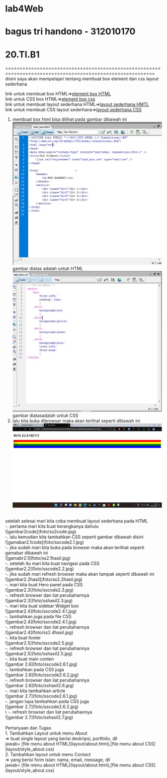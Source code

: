 # lab4Web
# bagus tri handono - 312010170
# 20.TI.B1
==========================================================================================================
disini saya akan mempelajari tentang membuat box element dan css layout sederhana</br>

link untuk membuat box HTML=>[element box HTML](box/lab4_box.html)</br>
link untuk CSS box HTML=>[element box css](box/lab4_box.css)</br>
link untuk membuat layout sederhana HTML=>[layout sederhana HMTL](layout/home.html)</br>
link untuk membuat CSS layout sederhana=>[layout sederhana CSS](layout/style.css)</br>

1. membuat box html bisa dilihat pada gambar dibawah ini</br>
![gambar1](foto/ss1code.jpg)</br>
gambar diatas adalah untuk HTML </br>
![gambar1.1](foto/ss1.1code.jpg)</br>
gambar diatasadalah untuk CSS</br>
2. lalu kita buka dibrowser maka akan terlihat seperti dibawah ini</br>
![gamabar1hasil](foto/ss1hasil.jpg)</br>
</br>
setelah selesai mari kita coba membuat layout sederhana pada HTML</br>
-. pertama mari kita buat kerangkanya dahulu</br>
![gambar2code](foto/ss2code.jpg)</br>
-. lalu kemudian kita tambahkan CSS seperti gambar dibawah disini</br>
![gamabar2.1code](foto/sscode2.1.jpg)</br>
-. jika sudah mari kita buka pada browser maka akan terlihat seperti gamabar dibawah ini</br>
![gamabr2.1](foto/ss2.1hasil.jpg)</br>
-. setelah itu mari kita buat navigasi pada CSS</br>
![gambar2.2](foto/sscode2.2.jpg)</br>
-. jika sudah mari refresh browser maka akan tampak seperti dibawah ini</br>
![gambar2.2hasil](foto/ss2.2hasil.jpg)</br>
-. mari kita buat Hero panel pada CSS</br>
![gambar2.3](foto/sscode2.3.jpg)</br>
-. refresh browser dan liat perubahannya</br>
![gambar2.3](foto/sshasil2.3.jpg)</br>
-. mari kita buat sidebar Widget box</br>
![gambar2.4](foto/sscode2.4.1.jpg)</br>
-. tambahkan juga pada file CSS</br>
![gambar2.4](foto/sscode2.4.1.jpg)</br>
-. refresh browser dan liat perubahannya</br>
![gambar2.4](foto/ss2.4hasil.jpg)</br>
-. kita buat footer</br>
![gambar2.5](foto/sscode2.5.jpg)</br>
-. refresh browser dan liat perubahannya</br>
![gambar2.5](foto/sshasil2.5.jpg)</br>
-. kita buat main conten </br>
![gambar 2.6](foto/sscode2.6.1.jpg)</br>
-. tambahkan pada CSS juga </br>
![gambar 2.6](foto/sscode2.6.2.jpg)</br>
-. refresh browser dan liat perubahannya</br>
![gambar 2.6](foto/sshasil2.6.jpg)</br>
-. mari kita tambahkan article</br>
![gambar 2.7](foto/sscode2.6.1.jpg)</br>
-. jangan lupa tambahkan pada CSS juga</br>
![gambar 2.7](foto/sscode2.6.2.jpg)</br>\
-. refresh browser dan liat perubahannya</br>
![gambar 2.7](foto/sshasil2.7.jpg)</br>
</br>
Pertanyaan dan Tugas</br>
1. Tambahkan Layout untuk menu About</br>
=> buat single layout yang berisi deskripsi, portfolio, dll</br>
jawab= [file menu about HTML](layout/about.html),[file menu about CSS](layout/style_about.css)</br>
2. Tambahkan layout untuk menu Contact</br>
=> yang berisi form isian: nama, email, message, dll</br>
jawab= [file menu about HTML](layout/about.html),[file menu about CSS](layout/style_about.css)</br>
